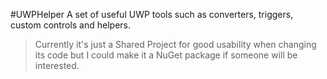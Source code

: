 #UWPHelper
A set of useful UWP tools such as converters, triggers, custom controls and helpers.
> Currently it's just a Shared Project for good usability when changing its code but I could make it a NuGet package if someone will be interested.